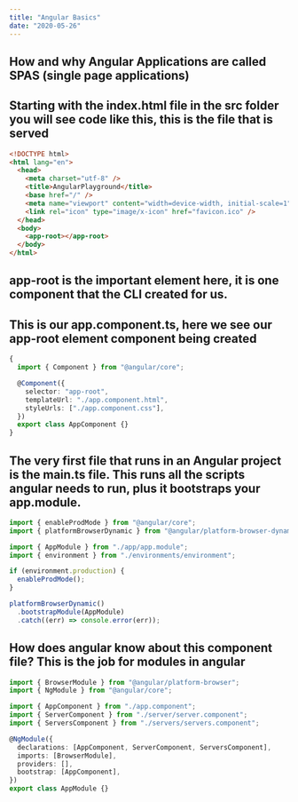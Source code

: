 ```yaml
---
title: "Angular Basics"
date: "2020-05-26"
---
```


## How and why Angular Applications are called SPAS (single page applications)

## Starting with the index.html file in the src folder you will see code like this, this is the file that is served

```html
<!DOCTYPE html>
<html lang="en">
  <head>
    <meta charset="utf-8" />
    <title>AngularPlayground</title>
    <base href="/" />
    <meta name="viewport" content="width=device-width, initial-scale=1" />
    <link rel="icon" type="image/x-icon" href="favicon.ico" />
  </head>
  <body>
    <app-root></app-root>
  </body>
</html>
```

## app-root is the important element here, it is one component that the CLI created for us.

## This is our app.component.ts, here we see our app-root element component being created

```typescript
{
  import { Component } from "@angular/core";

  @Component({
    selector: "app-root",
    templateUrl: "./app.component.html",
    styleUrls: ["./app.component.css"],
  })
  export class AppComponent {}
}
```

## The very first file that runs in an Angular project is the main.ts file. This runs all the scripts angular needs to run, plus it bootstraps your app.module.

```typescript
import { enableProdMode } from "@angular/core";
import { platformBrowserDynamic } from "@angular/platform-browser-dynamic";

import { AppModule } from "./app/app.module";
import { environment } from "./environments/environment";

if (environment.production) {
  enableProdMode();
}

platformBrowserDynamic()
  .bootstrapModule(AppModule)
  .catch((err) => console.error(err));
```

## How does angular know about this component file? This is the job for modules in angular

```typescript
import { BrowserModule } from "@angular/platform-browser";
import { NgModule } from "@angular/core";

import { AppComponent } from "./app.component";
import { ServerComponent } from "./server/server.component";
import { ServersComponent } from "./servers/servers.component";

@NgModule({
  declarations: [AppComponent, ServerComponent, ServersComponent],
  imports: [BrowserModule],
  providers: [],
  bootstrap: [AppComponent],
})
export class AppModule {}
```
